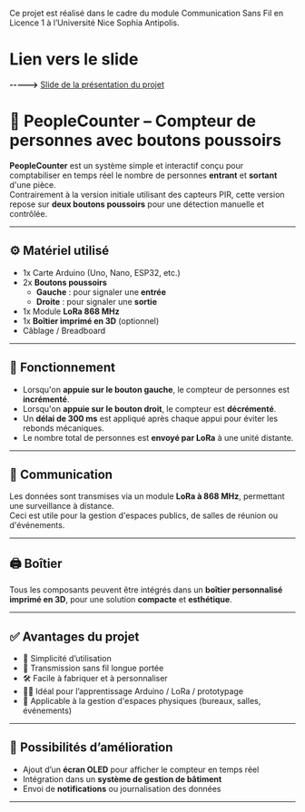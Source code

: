 Ce projet est réalisé dans le cadre du module Communication Sans Fil en Licence 1 à l’Université
Nice Sophia Antipolis.

# Lien vers le slide

**----->** [Slide de la présentation du projet](peoplecounter/PEOPLECOUNTER.pdf)
# 🧮 PeopleCounter – Compteur de personnes avec boutons poussoirs

**PeopleCounter** est un système simple et interactif conçu pour comptabiliser en temps réel le nombre de personnes **entrant** et **sortant** d'une pièce.  
Contrairement à la version initiale utilisant des capteurs PIR, cette version repose sur **deux boutons poussoirs** pour une détection manuelle et contrôlée.

---

## ⚙️ Matériel utilisé

- 1x Carte Arduino (Uno, Nano, ESP32, etc.)
- 2x **Boutons poussoirs**
  - **Gauche** : pour signaler une **entrée**
  - **Droite** : pour signaler une **sortie**
- 1x Module **LoRa 868 MHz**
- 1x **Boîtier imprimé en 3D** (optionnel)
- Câblage / Breadboard

---

## 🧠 Fonctionnement

- Lorsqu'on **appuie sur le bouton gauche**, le compteur de personnes est **incrémenté**.
- Lorsqu'on **appuie sur le bouton droit**, le compteur est **décrémenté**.
- Un **délai de 300 ms** est appliqué après chaque appui pour éviter les rebonds mécaniques.
- Le nombre total de personnes est **envoyé par LoRa** à une unité distante.

---

## 📡 Communication

Les données sont transmises via un module **LoRa à 868 MHz**, permettant une surveillance à distance.  
Ceci est utile pour la gestion d'espaces publics, de salles de réunion ou d'événements.

---

## 🖨️ Boîtier

Tous les composants peuvent être intégrés dans un **boîtier personnalisé imprimé en 3D**, pour une solution **compacte** et **esthétique**.

---

## ✅ Avantages du projet

- 🧩 Simplicité d’utilisation
- 📡 Transmission sans fil longue portée
- 🛠️ Facile à fabriquer et à personnaliser
- 👨‍🏫 Idéal pour l’apprentissage Arduino / LoRa / prototypage
- 🏢 Applicable à la gestion d'espaces physiques (bureaux, salles, événements)

---

## 🚀 Possibilités d’amélioration

- Ajout d’un **écran OLED** pour afficher le compteur en temps réel
- Intégration dans un **système de gestion de bâtiment**
- Envoi de **notifications** ou journalisation des données

---



